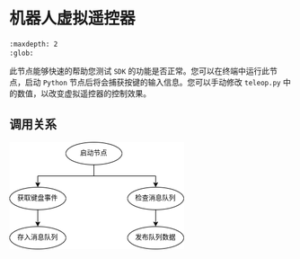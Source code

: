 # 机器人虚拟遥控器

```{toctree}
:maxdepth: 2
:glob:
```

此节点能够快速的帮助您测试 `SDK` 的功能是否正常。您可以在终端中运行此节点，启动 `Python` 节点后将会捕获按键的输入信息。您可以手动修改 `teleop.py` 中的数值，以改变虚拟遥控器的控制效果。

## 调用关系

![teleop_flow_chart](../../../_static/flow_chart/teleop_flow_chart.png)


